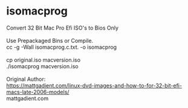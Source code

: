 # isomacprog <br />
Convert 32 Bit Mac Pro Efi ISO's to Bios Only <br />
<br />
Use Prepackaged Bins or Compile. <br />
cc -g -Wall isomacprog.c.txt. -o isomacprog <br />
 <br />
cp original.iso macversion.iso <br />
./isomacprog macversion.iso <br />
 <br />
Original Author: <br />
https://mattgadient.com/linux-dvd-images-and-how-to-for-32-bit-efi-macs-late-2006-models/ <br />
mattgadient.com <br />
